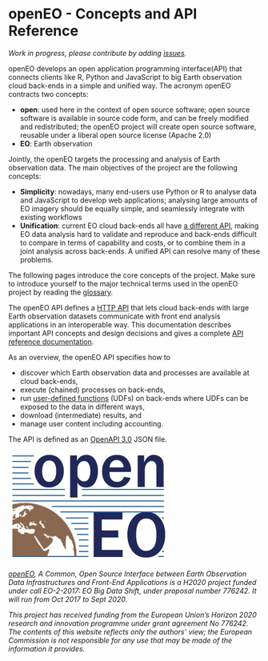# openEO - Concepts and API Reference

_Work in progress, please contribute by adding [issues](https://github.com/Open-EO/openeo-api/issues)._

openEO develops an open application programming interface(API) that connects clients like R, Python and JavaScript to big Earth observation cloud back-ends in a simple and unified way. The acronym openEO contracts two concepts:

- **open**: used here in the context of open source software; open source software is available in source code form, and can be freely modified and redistributed; the openEO project will create open source software, reusable under a liberal open source license (Apache 2.0)
- **EO**: Earth observation

Jointly, the openEO targets the processing and analysis of Earth observation data. The main objectives of the project are the following concepts:

- **Simplicity**: nowadays, many end-users use Python or R to analyse data and JavaScript to develop web applications; analysing large amounts of EO imagery should be equally simple, and seamlessly integrate with existing workflows
- **Unification**: current EO cloud back-ends all have [a different API](https://www.r-spatial.org/2016/11/29/openeo.html), making EO data analysis hard to validate and reproduce and back-ends difficult to compare in terms of capability and costs, or to combine them in a joint analysis across back-ends. A unified API can resolve many of these problems.

The following pages introduce the core concepts of the project. Make sure to introduce yourself to the major technical terms used in the openEO project by reading the [glossary](glossary.md).

The openEO API defines a [HTTP API](apireference.md) that lets cloud back-ends with large Earth observation datasets communicate with front end analysis applications in an interoperable way. This documentation describes important API concepts and design decisions and gives a complete [API reference documentation](apireference.md).

As an overview, the openEO API specifies how to

- discover which Earth observation data and processes are available at cloud back-ends,
- execute (chained) processes on back-ends, 
- run [user-defined functions](udfs.md) (UDFs) on back-ends where UDFs can be exposed to the data in different ways, 
- download (intermediate) results, and
- manage user content including accounting.


The API is defined as an [OpenAPI 3.0](https://github.com/OAI/OpenAPI-Specification/blob/master/versions/3.0.1.md) JSON file.




![openEO logo](img/openeo_logo.png)	

_[openEO](https://openeo.org), A Common, Open Source Interface between Earth Observation Data Infrastructures and Front-End Applications is a H2020 project funded under call EO-2-2017: EO Big Data Shift, under proposal number 776242. It will run from Oct 2017 to Sept 2020._

_This project has received funding from the European Union’s Horizon 2020 research and innovation programme under grant agreement No 776242. The contents of this website reflects only the authors’ view; the European Commission is not responsible for any use that may be made of the information it provides._
